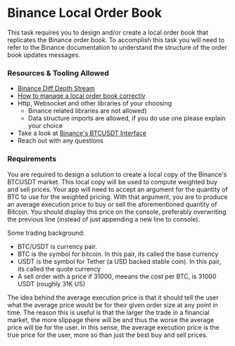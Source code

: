 # Binance Local Order Book
This task requires you to design and/or create a local order book that replicates the Binance order book. To accomplish this task you will need to refer to the Binance documentation to understand the structure of the order book updates messages.
 
 ### Resources & Tooling Allowed
 - [Binance Diff Depth Stream](https://github.com/binance/binance-spot-api-docs/blob/master/web-socket-streams.md#diff-depth-stream)
 - [How to manage a local order book correctly](https://github.com/binance/binance-spot-api-docs/blob/master/web-socket-streams.md#how-to-manage-a-local-order-book-correctly)
 - Http, Websocket and other libraries of your choosing
   - Binance related libraries are not allowed)
   - Data structure imports are allowed, if you do use one please explain your choice
 - Take a look at [Binance's BTCUSDT Interface](https://www.binance.com/en/trade/BTC_USDT?type=spot)
 - Reach out with any questions
 
 ### Requirements
 You are required to design a solution to create a local copy of the Binance's BTCUSDT market. This local copy will be used to compute weighted buy and sell prices. Your app will need to accept an argument for the quantity of BTC to use for the weighted pricing. With that argument, you are to produce an average execution price to buy or sell the aforementioned quantity of Bitcoin. You should display this price on the console, preferably overwriting the previous line (instead of just appending a new line to console).

Some trading background: 
- BTC/USDT is currency pair. 
- BTC is the symbol for bitcoin. In this pair, its called the base currency
- USDT is the symbol for Tether (a USD backed stable coin). In this pair, its called the quote currency
- A sell order with a price if 31000, meeans the cost per BTC, is 31000 USDT (roughly 31K US)
 
The idea behind the average execution price is that it should tell the user what the average price would be for their given order size at any point in time. The reason this is useful is that the larger the trade in a financial market, the more slippage there will be and thus the worse the average price will be for the user. In this sense, the average execution price is the true price for the user, more so than just the best buy and sell prices.
 

